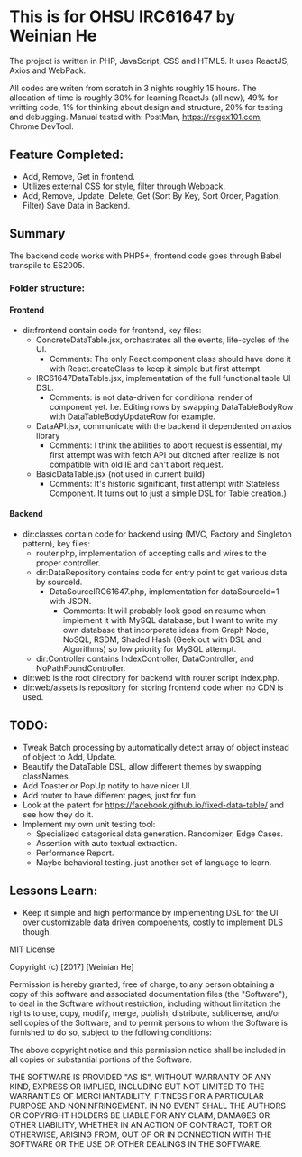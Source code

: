 # This is for OHSU IRC61647 by Weinian He
The project is written in PHP, JavaScript, CSS and HTML5. It uses ReactJS, Axios and WebPack.

All codes are writen from scratch in 3 nights roughly 15 hours. The allocation of time is roughly 30% for learning ReactJs (all new), 49% for writting code, 1% for thinking about design and structure, 20% for testing and debugging.  Manual tested with: PostMan, https://regex101.com, Chrome DevTool. 

## Feature Completed:
- Add, Remove, Get in frontend.
- Utilizes external CSS for style, filter through Webpack.
- Add, Remove, Update, Delete, Get (Sort By Key, Sort Order, Pagation, Filter) Save Data in Backend.

## Summary

The backend code works with PHP5+, frontend code goes through Babel transpile to ES2005.

### Folder structure:
#### Frontend
- dir:frontend contain code for frontend, key files:
  - ConcreteDataTable.jsx, orchastrates all the events, life-cycles of the UI. 
    - Comments: The only React.component class should have done it with React.createClass to keep it simple but first attempt.
  - IRC61647DataTable.jsx, implementation of  the full functional table UI DSL. 
    - Comments: is not data-driven for conditional render of component yet. I.e. Editing rows by swapping DataTableBodyRow with DataTableBodyUpdateRow for example. 
  - DataAPI.jsx, communicate with the backend it dependented on axios library 
    - Comments: I think the abilities to abort request is essential, my first attempt was with fetch API but ditched after realize is not compatible with old IE and can't abort request.
  - BasicDataTable.jsx (not used in current build) 
    - Comments: It's historic significant, first attempt with Stateless Component. It turns out to just a simple DSL for Table creation.)
    
#### Backend
- dir:classes contain code for backend using (MVC, Factory and Singleton pattern), key files:
  - router.php, implementation of accepting calls and wires to the proper controller.
  - dir:DataRepository contains code for entry point to get various data by sourceId.
    - DataSourceIRC61647.php, implementation for dataSourceId=1 with JSON.
      - Comments: It will probably look good on resume when implement it with MySQL database, but I want to write my own database that incorporate ideas from Graph Node, NoSQL, RSDM, Shaded Hash (Geek out with DSL and Algorithms) so low priority for MySQL attempt.
  - dir:Controller contains IndexController, DataController, and NoPathFoundController. 
- dir:web is the root directory for backend with router script index.php.
- dir:web/assets is repository for storing frontend code when no CDN is used. 

## TODO:
- Tweak Batch processing by automatically detect array of object instead of object to Add, Update.
- Beautify the DataTable DSL, allow different themes by swapping classNames. 
- Add Toaster or PopUp notify to have nicer UI. 
- Add router to have different pages, just for fun.
- Look at the patent for https://facebook.github.io/fixed-data-table/ and see how they do it.
- Implement my own unit testing tool:
  - Specialized catagorical data generation. Randomizer, Edge Cases.
  - Assertion with auto textual extraction.
  - Performance Report.
  - Maybe behavioral testing. just another set of language to learn.
  
## Lessons Learn:
- Keep it simple and high performance by implementing DSL for the UI over customizable data driven compoenents, costly to implement DLS though.




MIT License

Copyright (c) [2017] [Weinian He]

Permission is hereby granted, free of charge, to any person obtaining a copy
of this software and associated documentation files (the "Software"), to deal
in the Software without restriction, including without limitation the rights
to use, copy, modify, merge, publish, distribute, sublicense, and/or sell
copies of the Software, and to permit persons to whom the Software is
furnished to do so, subject to the following conditions:

The above copyright notice and this permission notice shall be included in all
copies or substantial portions of the Software.

THE SOFTWARE IS PROVIDED "AS IS", WITHOUT WARRANTY OF ANY KIND, EXPRESS OR
IMPLIED, INCLUDING BUT NOT LIMITED TO THE WARRANTIES OF MERCHANTABILITY,
FITNESS FOR A PARTICULAR PURPOSE AND NONINFRINGEMENT. IN NO EVENT SHALL THE
AUTHORS OR COPYRIGHT HOLDERS BE LIABLE FOR ANY CLAIM, DAMAGES OR OTHER
LIABILITY, WHETHER IN AN ACTION OF CONTRACT, TORT OR OTHERWISE, ARISING FROM,
OUT OF OR IN CONNECTION WITH THE SOFTWARE OR THE USE OR OTHER DEALINGS IN THE
SOFTWARE.
